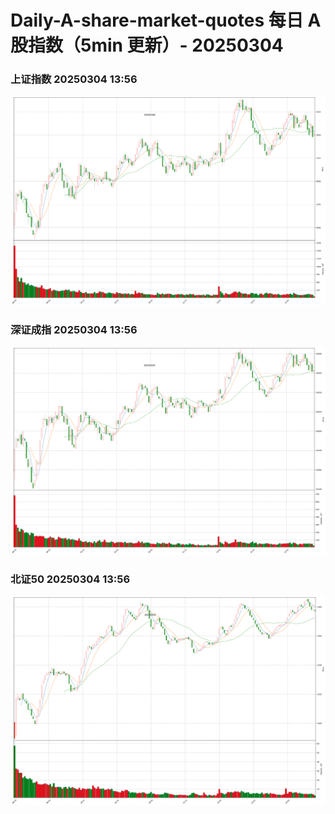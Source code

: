 
# Daily-A-share-market-quotes 每日 A 股指数（5min 更新）- 20250304

### 上证指数 20250304 13:56
![](./fig/2025/3/20250304-sh000001.png)

### 深证成指 20250304 13:56
![](./fig/2025/3/20250304-sz399001.png)

### 北证50 20250304 13:56
![](./fig/2025/3/20250304-bj899050.png)
